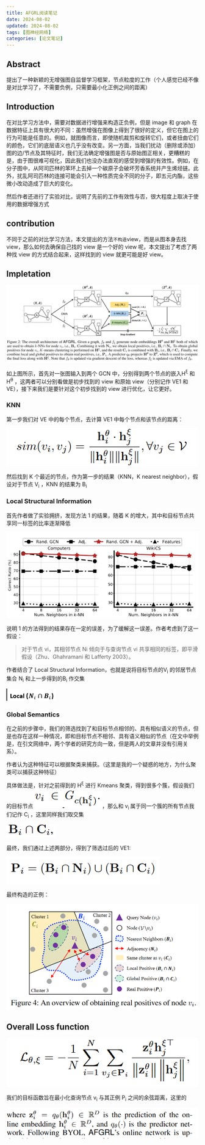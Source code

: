 ```yaml
---
title: AFGRL阅读笔记
date: 2024-08-02
updated: 2024-08-02
tags: [图神经网络]
categories: [论文笔记] 
---
```


## Abstract
提出了一种新颖的无增强图自监督学习框架，节点粒度的工作（个人感觉已经不像是对比学习了，不需要负例，只需要最小化正例之间的距离）

## Introduction
在对比学习方法中，需要对数据进行增强来构造正负例，但是 image 和 graph 在数据特征上具有很大的不同：虽然增强在图像上得到了很好的定义，但它在图上的行为可能是任意的。例如，就图像而言，即使随机裁剪和旋转它们，或者扭曲它们的颜色，它们的底层语义也几乎没有改变。另一方面，当我们扰动（删除或添加）图的边/节点及其特征时，我们无法确定增强图是否与原始图正相关，更糟糕的是，由于图很难可视化，因此我们也没办法直观的感受到增强的有效性。例如，在分子图中，从阿司匹林的苯环上去掉一个碳原子会破坏芳香系统并产生烯烃链。此外，扰乱阿司匹林的连接可能会引入一种性质完全不同的分子，即五元内酯，这些微小改动造成了巨大的变化。

然后作者还进行了实验对比，说明了先前的工作有效性与否，很大程度上取决于使用的数据增强方式

## contribution
不同于之前的对比学习方法，本文提出的方法`不构造`view，而是从图本身去找 view，那么如何去确保自己找的 view 是一个好的 view 呢，本文提出了考虑了两种找 view 的方式结合起来，这样找到的 view 就更可能是好 view。

## Impletation
![](https://raw.githubusercontent.com/zy-Pioneer/BlogImage/main/img/2025/01/0584cdf7.png)

如上图所示，首先对一张图输入到两个 GCN 中，分别得到两个节点的嵌入H<sup>ξ</sup> 和 H<sup>θ</sup> ，这两者可以分别看做是初步找到的 view 和原始 view（分别记作 VE1 和 VE），接下来我们是要针对这个初步找到的 view 进行优化，让它更好。

### KNN
第一步我们对 VE 中的每个节点，去计算 VE1 中每个节点和该节点的距离：

![](https://raw.githubusercontent.com/zy-Pioneer/BlogImage/main/img/2025/01/b0ef9ecf.png)

然后找到 K 个最近的节点，作为第一步的结果（KNN，K nearest neighbor），假设对于节点 V<sub>i</sub> ，KNN 的结果为 B<sub>i</sub> 

### Local Structural Information
首先作者做了实验拥挤，发现方法 1 的结果，随着 K 的增大，其中和目标节点共享同一标签的比率逐渐降低

![](https://raw.githubusercontent.com/zy-Pioneer/BlogImage/main/img/2025/01/20f4f5b0.png)

说明 1 的方法得到的结果存在一定的误差，为了缓解这一误差。作者考虑到了这一假设：

> 对于节点 vi，其相邻节点 Ni 倾向于与查询节点 vi 共享相同的标签，即平滑假设（Zhu、Ghahramani 和 Lafferty 2003）。
>

作者结合了 Local Structural Information，也就是说将目标节点的V<sub>i</sub> 的邻居节点集合 N<sub>i</sub> 和上一步得到的B<sub>i</sub> 作交集

![](https://raw.githubusercontent.com/zy-Pioneer/BlogImage/main/img/2025/01/a6f5721d.png)

### Global Semantics
在之前的步骤中，我们的筛选找到了和目标节点相邻的、具有相似语义的节点，但是也存在这样一种情况，即和目标节点不相邻、具有语义相似的节点（在文中举例是，在引文网络中，两个学者的研究方向一致，但是两人的文章并没有引用关系）。

作者认为这种特征可以根据聚类来捕获。（这里是我的一个疑惑的地方，为什么聚类可以捕获这种特征）

具体做法是，针对之前得到的 H<sup>ξ</sup> 进行 Kmeans 聚类，得到很多个簇，假设我们的目标节点 ![](https://raw.githubusercontent.com/zy-Pioneer/BlogImage/main/img/2025/01/d21e93a2.png)，那么和 v<sub>i </sub>属于同一个簇的所有节点我们记作 C<sub>i</sub> ，这里同样我们取交集

![](https://raw.githubusercontent.com/zy-Pioneer/BlogImage/main/img/2025/01/fdab93fb.png)

最终，我们通过上述两部分，得到了筛选过后的 VE1:

![](https://raw.githubusercontent.com/zy-Pioneer/BlogImage/main/img/2025/01/8b57fb69.png)

最终构造的正例：

![](https://raw.githubusercontent.com/zy-Pioneer/BlogImage/main/img/2025/01/7b3d5c13.png)



## Overall Loss function
![](https://raw.githubusercontent.com/zy-Pioneer/BlogImage/main/img/2025/01/43e0f731.png)

我们的目标函数旨在最小化查询节点 v<sub>i</sub> 与其正例 P<sub>i</sub> 之间的余弦距离，这里的 

![](https://raw.githubusercontent.com/zy-Pioneer/BlogImage/main/img/2025/01/6f883bb9.png)

